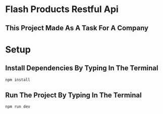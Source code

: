# Flash Products Restful Api

## This Project Made As A Task For A Company

# Setup

## Install Dependencies By Typing In The Terminal

    npm install

## Run The Project By Typing In The Terminal

    npm run dev
